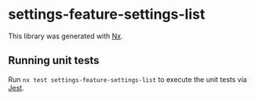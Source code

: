 # settings-feature-settings-list

This library was generated with [Nx](https://nx.dev).

## Running unit tests

Run `nx test settings-feature-settings-list` to execute the unit tests via [Jest](https://jestjs.io).
